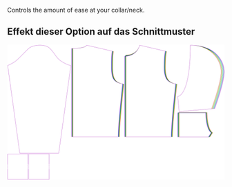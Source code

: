 
Controls the amount of ease at your collar/neck.


## Effekt dieser Option auf das Schnittmuster
![This image shows the effect of this option by superimposing several variants that have a different value for this option](huey_collarease_sample.svg "Effect of this option on the pattern")
